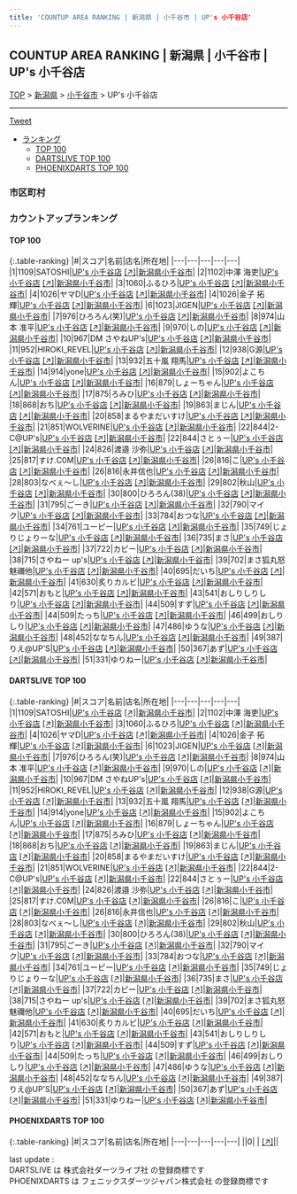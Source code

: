 ```yaml
---
title: 'COUNTUP AREA RANKING | 新潟県 | 小千谷市 | UP's 小千谷店'
---
```

## COUNTUP AREA RANKING | 新潟県 | 小千谷市 | UP's 小千谷店

[TOP](/darts/rank/) > [新潟県](/darts/rank/新潟県/) > [小千谷市](/darts/rank/新潟県/小千谷市/) > UP's 小千谷店

___

<a href="https://twitter.com/share?ref_src=twsrc%5Etfw" data-text="COUNTUP AREA RANKING | 新潟県小千谷市UP's 小千谷店" class="twitter-share-button" data-hashtags="DARTSLIVE,PHOENIXDARTS,darts,ダーツ" data-show-count="false">Tweet</a>

* [ランキング](#カウントアップランキング)
    * [TOP 100](#top-100)
    * [DARTSLIVE TOP 100](#dartslive-top-100)
    * [PHOENIXDARTS TOP 100](#phoenixdarts-top-100)

### 市区町村

<ul>

</ul>

### カウントアップランキング

#### TOP 100



{:.table-ranking}
|#|スコア|名前|店名|所在地|
|---|---|---|---|---|
|1|1109|<span class="rank-name-dl">SATOSHI</span>|<a href="/darts/rank/shops/2c6f1df2baa1297e0d9b047a20a7ba1e.html">UP's 小千谷店</a> <a href="https://search.dartslive.com/jp/shop/2c6f1df2baa1297e0d9b047a20a7ba1e">[↗]</a>|<a href="/darts/rank/新潟県/小千谷市">新潟県小千谷市</a>|
|2|1102|<span class="rank-name-dl">中澤 海吏</span>|<a href="/darts/rank/shops/2c6f1df2baa1297e0d9b047a20a7ba1e.html">UP's 小千谷店</a> <a href="https://search.dartslive.com/jp/shop/2c6f1df2baa1297e0d9b047a20a7ba1e">[↗]</a>|<a href="/darts/rank/新潟県/小千谷市">新潟県小千谷市</a>|
|3|1060|<span class="rank-name-dl">ふるひろ</span>|<a href="/darts/rank/shops/2c6f1df2baa1297e0d9b047a20a7ba1e.html">UP's 小千谷店</a> <a href="https://search.dartslive.com/jp/shop/2c6f1df2baa1297e0d9b047a20a7ba1e">[↗]</a>|<a href="/darts/rank/新潟県/小千谷市">新潟県小千谷市</a>|
|4|1026|<span class="rank-name-dl">ヤマD</span>|<a href="/darts/rank/shops/2c6f1df2baa1297e0d9b047a20a7ba1e.html">UP's 小千谷店</a> <a href="https://search.dartslive.com/jp/shop/2c6f1df2baa1297e0d9b047a20a7ba1e">[↗]</a>|<a href="/darts/rank/新潟県/小千谷市">新潟県小千谷市</a>|
|4|1026|<span class="rank-name-dl">金子 拓輝</span>|<a href="/darts/rank/shops/2c6f1df2baa1297e0d9b047a20a7ba1e.html">UP's 小千谷店</a> <a href="https://search.dartslive.com/jp/shop/2c6f1df2baa1297e0d9b047a20a7ba1e">[↗]</a>|<a href="/darts/rank/新潟県/小千谷市">新潟県小千谷市</a>|
|6|1023|<span class="rank-name-dl">JIGEN</span>|<a href="/darts/rank/shops/2c6f1df2baa1297e0d9b047a20a7ba1e.html">UP's 小千谷店</a> <a href="https://search.dartslive.com/jp/shop/2c6f1df2baa1297e0d9b047a20a7ba1e">[↗]</a>|<a href="/darts/rank/新潟県/小千谷市">新潟県小千谷市</a>|
|7|976|<span class="rank-name-dl">ひろろん(笑)</span>|<a href="/darts/rank/shops/2c6f1df2baa1297e0d9b047a20a7ba1e.html">UP's 小千谷店</a> <a href="https://search.dartslive.com/jp/shop/2c6f1df2baa1297e0d9b047a20a7ba1e">[↗]</a>|<a href="/darts/rank/新潟県/小千谷市">新潟県小千谷市</a>|
|8|974|<span class="rank-name-dl">山本 准平</span>|<a href="/darts/rank/shops/2c6f1df2baa1297e0d9b047a20a7ba1e.html">UP's 小千谷店</a> <a href="https://search.dartslive.com/jp/shop/2c6f1df2baa1297e0d9b047a20a7ba1e">[↗]</a>|<a href="/darts/rank/新潟県/小千谷市">新潟県小千谷市</a>|
|9|970|<span class="rank-name-dl">しの</span>|<a href="/darts/rank/shops/2c6f1df2baa1297e0d9b047a20a7ba1e.html">UP's 小千谷店</a> <a href="https://search.dartslive.com/jp/shop/2c6f1df2baa1297e0d9b047a20a7ba1e">[↗]</a>|<a href="/darts/rank/新潟県/小千谷市">新潟県小千谷市</a>|
|10|967|<span class="rank-name-dl">DM さやねUP&#x27;s</span>|<a href="/darts/rank/shops/2c6f1df2baa1297e0d9b047a20a7ba1e.html">UP's 小千谷店</a> <a href="https://search.dartslive.com/jp/shop/2c6f1df2baa1297e0d9b047a20a7ba1e">[↗]</a>|<a href="/darts/rank/新潟県/小千谷市">新潟県小千谷市</a>|
|11|952|<span class="rank-name-dl">HIROKI_REVEL</span>|<a href="/darts/rank/shops/2c6f1df2baa1297e0d9b047a20a7ba1e.html">UP's 小千谷店</a> <a href="https://search.dartslive.com/jp/shop/2c6f1df2baa1297e0d9b047a20a7ba1e">[↗]</a>|<a href="/darts/rank/新潟県/小千谷市">新潟県小千谷市</a>|
|12|938|<span class="rank-name-dl">G源</span>|<a href="/darts/rank/shops/2c6f1df2baa1297e0d9b047a20a7ba1e.html">UP's 小千谷店</a> <a href="https://search.dartslive.com/jp/shop/2c6f1df2baa1297e0d9b047a20a7ba1e">[↗]</a>|<a href="/darts/rank/新潟県/小千谷市">新潟県小千谷市</a>|
|13|932|<span class="rank-name-dl">五十嵐 翔馬</span>|<a href="/darts/rank/shops/2c6f1df2baa1297e0d9b047a20a7ba1e.html">UP's 小千谷店</a> <a href="https://search.dartslive.com/jp/shop/2c6f1df2baa1297e0d9b047a20a7ba1e">[↗]</a>|<a href="/darts/rank/新潟県/小千谷市">新潟県小千谷市</a>|
|14|914|<span class="rank-name-dl">yone</span>|<a href="/darts/rank/shops/2c6f1df2baa1297e0d9b047a20a7ba1e.html">UP's 小千谷店</a> <a href="https://search.dartslive.com/jp/shop/2c6f1df2baa1297e0d9b047a20a7ba1e">[↗]</a>|<a href="/darts/rank/新潟県/小千谷市">新潟県小千谷市</a>|
|15|902|<span class="rank-name-dl">よこちん</span>|<a href="/darts/rank/shops/2c6f1df2baa1297e0d9b047a20a7ba1e.html">UP's 小千谷店</a> <a href="https://search.dartslive.com/jp/shop/2c6f1df2baa1297e0d9b047a20a7ba1e">[↗]</a>|<a href="/darts/rank/新潟県/小千谷市">新潟県小千谷市</a>|
|16|879|<span class="rank-name-dl">しょーちゃん</span>|<a href="/darts/rank/shops/2c6f1df2baa1297e0d9b047a20a7ba1e.html">UP's 小千谷店</a> <a href="https://search.dartslive.com/jp/shop/2c6f1df2baa1297e0d9b047a20a7ba1e">[↗]</a>|<a href="/darts/rank/新潟県/小千谷市">新潟県小千谷市</a>|
|17|875|<span class="rank-name-dl">ろみひ</span>|<a href="/darts/rank/shops/2c6f1df2baa1297e0d9b047a20a7ba1e.html">UP's 小千谷店</a> <a href="https://search.dartslive.com/jp/shop/2c6f1df2baa1297e0d9b047a20a7ba1e">[↗]</a>|<a href="/darts/rank/新潟県/小千谷市">新潟県小千谷市</a>|
|18|868|<span class="rank-name-dl">おち</span>|<a href="/darts/rank/shops/2c6f1df2baa1297e0d9b047a20a7ba1e.html">UP's 小千谷店</a> <a href="https://search.dartslive.com/jp/shop/2c6f1df2baa1297e0d9b047a20a7ba1e">[↗]</a>|<a href="/darts/rank/新潟県/小千谷市">新潟県小千谷市</a>|
|19|863|<span class="rank-name-dl">まじん</span>|<a href="/darts/rank/shops/2c6f1df2baa1297e0d9b047a20a7ba1e.html">UP's 小千谷店</a> <a href="https://search.dartslive.com/jp/shop/2c6f1df2baa1297e0d9b047a20a7ba1e">[↗]</a>|<a href="/darts/rank/新潟県/小千谷市">新潟県小千谷市</a>|
|20|858|<span class="rank-name-dl">まるやまだいすけ</span>|<a href="/darts/rank/shops/2c6f1df2baa1297e0d9b047a20a7ba1e.html">UP's 小千谷店</a> <a href="https://search.dartslive.com/jp/shop/2c6f1df2baa1297e0d9b047a20a7ba1e">[↗]</a>|<a href="/darts/rank/新潟県/小千谷市">新潟県小千谷市</a>|
|21|851|<span class="rank-name-dl">WOLVERINE</span>|<a href="/darts/rank/shops/2c6f1df2baa1297e0d9b047a20a7ba1e.html">UP's 小千谷店</a> <a href="https://search.dartslive.com/jp/shop/2c6f1df2baa1297e0d9b047a20a7ba1e">[↗]</a>|<a href="/darts/rank/新潟県/小千谷市">新潟県小千谷市</a>|
|22|844|<span class="rank-name-dl">2-C@UP&#x27;s</span>|<a href="/darts/rank/shops/2c6f1df2baa1297e0d9b047a20a7ba1e.html">UP's 小千谷店</a> <a href="https://search.dartslive.com/jp/shop/2c6f1df2baa1297e0d9b047a20a7ba1e">[↗]</a>|<a href="/darts/rank/新潟県/小千谷市">新潟県小千谷市</a>|
|22|844|<span class="rank-name-dl">さとぅー</span>|<a href="/darts/rank/shops/2c6f1df2baa1297e0d9b047a20a7ba1e.html">UP's 小千谷店</a> <a href="https://search.dartslive.com/jp/shop/2c6f1df2baa1297e0d9b047a20a7ba1e">[↗]</a>|<a href="/darts/rank/新潟県/小千谷市">新潟県小千谷市</a>|
|24|826|<span class="rank-name-dl">渡邉 沙弥</span>|<a href="/darts/rank/shops/2c6f1df2baa1297e0d9b047a20a7ba1e.html">UP's 小千谷店</a> <a href="https://search.dartslive.com/jp/shop/2c6f1df2baa1297e0d9b047a20a7ba1e">[↗]</a>|<a href="/darts/rank/新潟県/小千谷市">新潟県小千谷市</a>|
|25|817|<span class="rank-name-dl">すけ.C0M</span>|<a href="/darts/rank/shops/2c6f1df2baa1297e0d9b047a20a7ba1e.html">UP's 小千谷店</a> <a href="https://search.dartslive.com/jp/shop/2c6f1df2baa1297e0d9b047a20a7ba1e">[↗]</a>|<a href="/darts/rank/新潟県/小千谷市">新潟県小千谷市</a>|
|26|816|<span class="rank-name-dl">こ</span>|<a href="/darts/rank/shops/2c6f1df2baa1297e0d9b047a20a7ba1e.html">UP's 小千谷店</a> <a href="https://search.dartslive.com/jp/shop/2c6f1df2baa1297e0d9b047a20a7ba1e">[↗]</a>|<a href="/darts/rank/新潟県/小千谷市">新潟県小千谷市</a>|
|26|816|<span class="rank-name-dl">永井信也</span>|<a href="/darts/rank/shops/2c6f1df2baa1297e0d9b047a20a7ba1e.html">UP's 小千谷店</a> <a href="https://search.dartslive.com/jp/shop/2c6f1df2baa1297e0d9b047a20a7ba1e">[↗]</a>|<a href="/darts/rank/新潟県/小千谷市">新潟県小千谷市</a>|
|28|803|<span class="rank-name-dl">なべぇ〜し</span>|<a href="/darts/rank/shops/2c6f1df2baa1297e0d9b047a20a7ba1e.html">UP's 小千谷店</a> <a href="https://search.dartslive.com/jp/shop/2c6f1df2baa1297e0d9b047a20a7ba1e">[↗]</a>|<a href="/darts/rank/新潟県/小千谷市">新潟県小千谷市</a>|
|29|802|<span class="rank-name-dl">秋山</span>|<a href="/darts/rank/shops/2c6f1df2baa1297e0d9b047a20a7ba1e.html">UP's 小千谷店</a> <a href="https://search.dartslive.com/jp/shop/2c6f1df2baa1297e0d9b047a20a7ba1e">[↗]</a>|<a href="/darts/rank/新潟県/小千谷市">新潟県小千谷市</a>|
|30|800|<span class="rank-name-dl">ひろろん(38)</span>|<a href="/darts/rank/shops/2c6f1df2baa1297e0d9b047a20a7ba1e.html">UP's 小千谷店</a> <a href="https://search.dartslive.com/jp/shop/2c6f1df2baa1297e0d9b047a20a7ba1e">[↗]</a>|<a href="/darts/rank/新潟県/小千谷市">新潟県小千谷市</a>|
|31|795|<span class="rank-name-dl">ごーき</span>|<a href="/darts/rank/shops/2c6f1df2baa1297e0d9b047a20a7ba1e.html">UP's 小千谷店</a> <a href="https://search.dartslive.com/jp/shop/2c6f1df2baa1297e0d9b047a20a7ba1e">[↗]</a>|<a href="/darts/rank/新潟県/小千谷市">新潟県小千谷市</a>|
|32|790|<span class="rank-name-dl">マイク</span>|<a href="/darts/rank/shops/2c6f1df2baa1297e0d9b047a20a7ba1e.html">UP's 小千谷店</a> <a href="https://search.dartslive.com/jp/shop/2c6f1df2baa1297e0d9b047a20a7ba1e">[↗]</a>|<a href="/darts/rank/新潟県/小千谷市">新潟県小千谷市</a>|
|33|784|<span class="rank-name-dl">おつな</span>|<a href="/darts/rank/shops/2c6f1df2baa1297e0d9b047a20a7ba1e.html">UP's 小千谷店</a> <a href="https://search.dartslive.com/jp/shop/2c6f1df2baa1297e0d9b047a20a7ba1e">[↗]</a>|<a href="/darts/rank/新潟県/小千谷市">新潟県小千谷市</a>|
|34|761|<span class="rank-name-dl">ユーピー</span>|<a href="/darts/rank/shops/2c6f1df2baa1297e0d9b047a20a7ba1e.html">UP's 小千谷店</a> <a href="https://search.dartslive.com/jp/shop/2c6f1df2baa1297e0d9b047a20a7ba1e">[↗]</a>|<a href="/darts/rank/新潟県/小千谷市">新潟県小千谷市</a>|
|35|749|<span class="rank-name-dl">じょりじょりーな</span>|<a href="/darts/rank/shops/2c6f1df2baa1297e0d9b047a20a7ba1e.html">UP's 小千谷店</a> <a href="https://search.dartslive.com/jp/shop/2c6f1df2baa1297e0d9b047a20a7ba1e">[↗]</a>|<a href="/darts/rank/新潟県/小千谷市">新潟県小千谷市</a>|
|36|735|<span class="rank-name-dl">まさ</span>|<a href="/darts/rank/shops/2c6f1df2baa1297e0d9b047a20a7ba1e.html">UP's 小千谷店</a> <a href="https://search.dartslive.com/jp/shop/2c6f1df2baa1297e0d9b047a20a7ba1e">[↗]</a>|<a href="/darts/rank/新潟県/小千谷市">新潟県小千谷市</a>|
|37|722|<span class="rank-name-dl">カピー</span>|<a href="/darts/rank/shops/2c6f1df2baa1297e0d9b047a20a7ba1e.html">UP's 小千谷店</a> <a href="https://search.dartslive.com/jp/shop/2c6f1df2baa1297e0d9b047a20a7ba1e">[↗]</a>|<a href="/darts/rank/新潟県/小千谷市">新潟県小千谷市</a>|
|38|715|<span class="rank-name-dl">さやねー up&#x27;s</span>|<a href="/darts/rank/shops/2c6f1df2baa1297e0d9b047a20a7ba1e.html">UP's 小千谷店</a> <a href="https://search.dartslive.com/jp/shop/2c6f1df2baa1297e0d9b047a20a7ba1e">[↗]</a>|<a href="/darts/rank/新潟県/小千谷市">新潟県小千谷市</a>|
|39|702|<span class="rank-name-dl">まさ狐丸怒魅禰他</span>|<a href="/darts/rank/shops/2c6f1df2baa1297e0d9b047a20a7ba1e.html">UP's 小千谷店</a> <a href="https://search.dartslive.com/jp/shop/2c6f1df2baa1297e0d9b047a20a7ba1e">[↗]</a>|<a href="/darts/rank/新潟県/小千谷市">新潟県小千谷市</a>|
|40|695|<span class="rank-name-dl">だいち</span>|<a href="/darts/rank/shops/2c6f1df2baa1297e0d9b047a20a7ba1e.html">UP's 小千谷店</a> <a href="https://search.dartslive.com/jp/shop/2c6f1df2baa1297e0d9b047a20a7ba1e">[↗]</a>|<a href="/darts/rank/新潟県/小千谷市">新潟県小千谷市</a>|
|41|630|<span class="rank-name-dl">炙りカルビ</span>|<a href="/darts/rank/shops/2c6f1df2baa1297e0d9b047a20a7ba1e.html">UP's 小千谷店</a> <a href="https://search.dartslive.com/jp/shop/2c6f1df2baa1297e0d9b047a20a7ba1e">[↗]</a>|<a href="/darts/rank/新潟県/小千谷市">新潟県小千谷市</a>|
|42|571|<span class="rank-name-dl">おもと</span>|<a href="/darts/rank/shops/2c6f1df2baa1297e0d9b047a20a7ba1e.html">UP's 小千谷店</a> <a href="https://search.dartslive.com/jp/shop/2c6f1df2baa1297e0d9b047a20a7ba1e">[↗]</a>|<a href="/darts/rank/新潟県/小千谷市">新潟県小千谷市</a>|
|43|541|<span class="rank-name-dl">おしりしりしり</span>|<a href="/darts/rank/shops/2c6f1df2baa1297e0d9b047a20a7ba1e.html">UP's 小千谷店</a> <a href="https://search.dartslive.com/jp/shop/2c6f1df2baa1297e0d9b047a20a7ba1e">[↗]</a>|<a href="/darts/rank/新潟県/小千谷市">新潟県小千谷市</a>|
|44|509|<span class="rank-name-dl">すず</span>|<a href="/darts/rank/shops/2c6f1df2baa1297e0d9b047a20a7ba1e.html">UP's 小千谷店</a> <a href="https://search.dartslive.com/jp/shop/2c6f1df2baa1297e0d9b047a20a7ba1e">[↗]</a>|<a href="/darts/rank/新潟県/小千谷市">新潟県小千谷市</a>|
|44|509|<span class="rank-name-dl">たっち</span>|<a href="/darts/rank/shops/2c6f1df2baa1297e0d9b047a20a7ba1e.html">UP's 小千谷店</a> <a href="https://search.dartslive.com/jp/shop/2c6f1df2baa1297e0d9b047a20a7ba1e">[↗]</a>|<a href="/darts/rank/新潟県/小千谷市">新潟県小千谷市</a>|
|46|499|<span class="rank-name-dl">おしりしり</span>|<a href="/darts/rank/shops/2c6f1df2baa1297e0d9b047a20a7ba1e.html">UP's 小千谷店</a> <a href="https://search.dartslive.com/jp/shop/2c6f1df2baa1297e0d9b047a20a7ba1e">[↗]</a>|<a href="/darts/rank/新潟県/小千谷市">新潟県小千谷市</a>|
|47|486|<span class="rank-name-dl">ゆうな</span>|<a href="/darts/rank/shops/2c6f1df2baa1297e0d9b047a20a7ba1e.html">UP's 小千谷店</a> <a href="https://search.dartslive.com/jp/shop/2c6f1df2baa1297e0d9b047a20a7ba1e">[↗]</a>|<a href="/darts/rank/新潟県/小千谷市">新潟県小千谷市</a>|
|48|452|<span class="rank-name-dl">ななちん</span>|<a href="/darts/rank/shops/2c6f1df2baa1297e0d9b047a20a7ba1e.html">UP's 小千谷店</a> <a href="https://search.dartslive.com/jp/shop/2c6f1df2baa1297e0d9b047a20a7ba1e">[↗]</a>|<a href="/darts/rank/新潟県/小千谷市">新潟県小千谷市</a>|
|49|387|<span class="rank-name-dl">りえ@UP&#x27;S</span>|<a href="/darts/rank/shops/2c6f1df2baa1297e0d9b047a20a7ba1e.html">UP's 小千谷店</a> <a href="https://search.dartslive.com/jp/shop/2c6f1df2baa1297e0d9b047a20a7ba1e">[↗]</a>|<a href="/darts/rank/新潟県/小千谷市">新潟県小千谷市</a>|
|50|367|<span class="rank-name-dl">あず</span>|<a href="/darts/rank/shops/2c6f1df2baa1297e0d9b047a20a7ba1e.html">UP's 小千谷店</a> <a href="https://search.dartslive.com/jp/shop/2c6f1df2baa1297e0d9b047a20a7ba1e">[↗]</a>|<a href="/darts/rank/新潟県/小千谷市">新潟県小千谷市</a>|
|51|331|<span class="rank-name-dl">ゆりねー</span>|<a href="/darts/rank/shops/2c6f1df2baa1297e0d9b047a20a7ba1e.html">UP's 小千谷店</a> <a href="https://search.dartslive.com/jp/shop/2c6f1df2baa1297e0d9b047a20a7ba1e">[↗]</a>|<a href="/darts/rank/新潟県/小千谷市">新潟県小千谷市</a>|


#### DARTSLIVE TOP 100



{:.table-ranking}
|#|スコア|名前|店名|所在地|
|---|---|---|---|---|
|1|1109|<span class="rank-name-dl">SATOSHI</span>|<a href="/darts/rank/shops/2c6f1df2baa1297e0d9b047a20a7ba1e.html">UP's 小千谷店</a> <a href="https://search.dartslive.com/jp/shop/2c6f1df2baa1297e0d9b047a20a7ba1e">[↗]</a>|<a href="/darts/rank/新潟県/小千谷市">新潟県小千谷市</a>|
|2|1102|<span class="rank-name-dl">中澤 海吏</span>|<a href="/darts/rank/shops/2c6f1df2baa1297e0d9b047a20a7ba1e.html">UP's 小千谷店</a> <a href="https://search.dartslive.com/jp/shop/2c6f1df2baa1297e0d9b047a20a7ba1e">[↗]</a>|<a href="/darts/rank/新潟県/小千谷市">新潟県小千谷市</a>|
|3|1060|<span class="rank-name-dl">ふるひろ</span>|<a href="/darts/rank/shops/2c6f1df2baa1297e0d9b047a20a7ba1e.html">UP's 小千谷店</a> <a href="https://search.dartslive.com/jp/shop/2c6f1df2baa1297e0d9b047a20a7ba1e">[↗]</a>|<a href="/darts/rank/新潟県/小千谷市">新潟県小千谷市</a>|
|4|1026|<span class="rank-name-dl">ヤマD</span>|<a href="/darts/rank/shops/2c6f1df2baa1297e0d9b047a20a7ba1e.html">UP's 小千谷店</a> <a href="https://search.dartslive.com/jp/shop/2c6f1df2baa1297e0d9b047a20a7ba1e">[↗]</a>|<a href="/darts/rank/新潟県/小千谷市">新潟県小千谷市</a>|
|4|1026|<span class="rank-name-dl">金子 拓輝</span>|<a href="/darts/rank/shops/2c6f1df2baa1297e0d9b047a20a7ba1e.html">UP's 小千谷店</a> <a href="https://search.dartslive.com/jp/shop/2c6f1df2baa1297e0d9b047a20a7ba1e">[↗]</a>|<a href="/darts/rank/新潟県/小千谷市">新潟県小千谷市</a>|
|6|1023|<span class="rank-name-dl">JIGEN</span>|<a href="/darts/rank/shops/2c6f1df2baa1297e0d9b047a20a7ba1e.html">UP's 小千谷店</a> <a href="https://search.dartslive.com/jp/shop/2c6f1df2baa1297e0d9b047a20a7ba1e">[↗]</a>|<a href="/darts/rank/新潟県/小千谷市">新潟県小千谷市</a>|
|7|976|<span class="rank-name-dl">ひろろん(笑)</span>|<a href="/darts/rank/shops/2c6f1df2baa1297e0d9b047a20a7ba1e.html">UP's 小千谷店</a> <a href="https://search.dartslive.com/jp/shop/2c6f1df2baa1297e0d9b047a20a7ba1e">[↗]</a>|<a href="/darts/rank/新潟県/小千谷市">新潟県小千谷市</a>|
|8|974|<span class="rank-name-dl">山本 准平</span>|<a href="/darts/rank/shops/2c6f1df2baa1297e0d9b047a20a7ba1e.html">UP's 小千谷店</a> <a href="https://search.dartslive.com/jp/shop/2c6f1df2baa1297e0d9b047a20a7ba1e">[↗]</a>|<a href="/darts/rank/新潟県/小千谷市">新潟県小千谷市</a>|
|9|970|<span class="rank-name-dl">しの</span>|<a href="/darts/rank/shops/2c6f1df2baa1297e0d9b047a20a7ba1e.html">UP's 小千谷店</a> <a href="https://search.dartslive.com/jp/shop/2c6f1df2baa1297e0d9b047a20a7ba1e">[↗]</a>|<a href="/darts/rank/新潟県/小千谷市">新潟県小千谷市</a>|
|10|967|<span class="rank-name-dl">DM さやねUP&#x27;s</span>|<a href="/darts/rank/shops/2c6f1df2baa1297e0d9b047a20a7ba1e.html">UP's 小千谷店</a> <a href="https://search.dartslive.com/jp/shop/2c6f1df2baa1297e0d9b047a20a7ba1e">[↗]</a>|<a href="/darts/rank/新潟県/小千谷市">新潟県小千谷市</a>|
|11|952|<span class="rank-name-dl">HIROKI_REVEL</span>|<a href="/darts/rank/shops/2c6f1df2baa1297e0d9b047a20a7ba1e.html">UP's 小千谷店</a> <a href="https://search.dartslive.com/jp/shop/2c6f1df2baa1297e0d9b047a20a7ba1e">[↗]</a>|<a href="/darts/rank/新潟県/小千谷市">新潟県小千谷市</a>|
|12|938|<span class="rank-name-dl">G源</span>|<a href="/darts/rank/shops/2c6f1df2baa1297e0d9b047a20a7ba1e.html">UP's 小千谷店</a> <a href="https://search.dartslive.com/jp/shop/2c6f1df2baa1297e0d9b047a20a7ba1e">[↗]</a>|<a href="/darts/rank/新潟県/小千谷市">新潟県小千谷市</a>|
|13|932|<span class="rank-name-dl">五十嵐 翔馬</span>|<a href="/darts/rank/shops/2c6f1df2baa1297e0d9b047a20a7ba1e.html">UP's 小千谷店</a> <a href="https://search.dartslive.com/jp/shop/2c6f1df2baa1297e0d9b047a20a7ba1e">[↗]</a>|<a href="/darts/rank/新潟県/小千谷市">新潟県小千谷市</a>|
|14|914|<span class="rank-name-dl">yone</span>|<a href="/darts/rank/shops/2c6f1df2baa1297e0d9b047a20a7ba1e.html">UP's 小千谷店</a> <a href="https://search.dartslive.com/jp/shop/2c6f1df2baa1297e0d9b047a20a7ba1e">[↗]</a>|<a href="/darts/rank/新潟県/小千谷市">新潟県小千谷市</a>|
|15|902|<span class="rank-name-dl">よこちん</span>|<a href="/darts/rank/shops/2c6f1df2baa1297e0d9b047a20a7ba1e.html">UP's 小千谷店</a> <a href="https://search.dartslive.com/jp/shop/2c6f1df2baa1297e0d9b047a20a7ba1e">[↗]</a>|<a href="/darts/rank/新潟県/小千谷市">新潟県小千谷市</a>|
|16|879|<span class="rank-name-dl">しょーちゃん</span>|<a href="/darts/rank/shops/2c6f1df2baa1297e0d9b047a20a7ba1e.html">UP's 小千谷店</a> <a href="https://search.dartslive.com/jp/shop/2c6f1df2baa1297e0d9b047a20a7ba1e">[↗]</a>|<a href="/darts/rank/新潟県/小千谷市">新潟県小千谷市</a>|
|17|875|<span class="rank-name-dl">ろみひ</span>|<a href="/darts/rank/shops/2c6f1df2baa1297e0d9b047a20a7ba1e.html">UP's 小千谷店</a> <a href="https://search.dartslive.com/jp/shop/2c6f1df2baa1297e0d9b047a20a7ba1e">[↗]</a>|<a href="/darts/rank/新潟県/小千谷市">新潟県小千谷市</a>|
|18|868|<span class="rank-name-dl">おち</span>|<a href="/darts/rank/shops/2c6f1df2baa1297e0d9b047a20a7ba1e.html">UP's 小千谷店</a> <a href="https://search.dartslive.com/jp/shop/2c6f1df2baa1297e0d9b047a20a7ba1e">[↗]</a>|<a href="/darts/rank/新潟県/小千谷市">新潟県小千谷市</a>|
|19|863|<span class="rank-name-dl">まじん</span>|<a href="/darts/rank/shops/2c6f1df2baa1297e0d9b047a20a7ba1e.html">UP's 小千谷店</a> <a href="https://search.dartslive.com/jp/shop/2c6f1df2baa1297e0d9b047a20a7ba1e">[↗]</a>|<a href="/darts/rank/新潟県/小千谷市">新潟県小千谷市</a>|
|20|858|<span class="rank-name-dl">まるやまだいすけ</span>|<a href="/darts/rank/shops/2c6f1df2baa1297e0d9b047a20a7ba1e.html">UP's 小千谷店</a> <a href="https://search.dartslive.com/jp/shop/2c6f1df2baa1297e0d9b047a20a7ba1e">[↗]</a>|<a href="/darts/rank/新潟県/小千谷市">新潟県小千谷市</a>|
|21|851|<span class="rank-name-dl">WOLVERINE</span>|<a href="/darts/rank/shops/2c6f1df2baa1297e0d9b047a20a7ba1e.html">UP's 小千谷店</a> <a href="https://search.dartslive.com/jp/shop/2c6f1df2baa1297e0d9b047a20a7ba1e">[↗]</a>|<a href="/darts/rank/新潟県/小千谷市">新潟県小千谷市</a>|
|22|844|<span class="rank-name-dl">2-C@UP&#x27;s</span>|<a href="/darts/rank/shops/2c6f1df2baa1297e0d9b047a20a7ba1e.html">UP's 小千谷店</a> <a href="https://search.dartslive.com/jp/shop/2c6f1df2baa1297e0d9b047a20a7ba1e">[↗]</a>|<a href="/darts/rank/新潟県/小千谷市">新潟県小千谷市</a>|
|22|844|<span class="rank-name-dl">さとぅー</span>|<a href="/darts/rank/shops/2c6f1df2baa1297e0d9b047a20a7ba1e.html">UP's 小千谷店</a> <a href="https://search.dartslive.com/jp/shop/2c6f1df2baa1297e0d9b047a20a7ba1e">[↗]</a>|<a href="/darts/rank/新潟県/小千谷市">新潟県小千谷市</a>|
|24|826|<span class="rank-name-dl">渡邉 沙弥</span>|<a href="/darts/rank/shops/2c6f1df2baa1297e0d9b047a20a7ba1e.html">UP's 小千谷店</a> <a href="https://search.dartslive.com/jp/shop/2c6f1df2baa1297e0d9b047a20a7ba1e">[↗]</a>|<a href="/darts/rank/新潟県/小千谷市">新潟県小千谷市</a>|
|25|817|<span class="rank-name-dl">すけ.C0M</span>|<a href="/darts/rank/shops/2c6f1df2baa1297e0d9b047a20a7ba1e.html">UP's 小千谷店</a> <a href="https://search.dartslive.com/jp/shop/2c6f1df2baa1297e0d9b047a20a7ba1e">[↗]</a>|<a href="/darts/rank/新潟県/小千谷市">新潟県小千谷市</a>|
|26|816|<span class="rank-name-dl">こ</span>|<a href="/darts/rank/shops/2c6f1df2baa1297e0d9b047a20a7ba1e.html">UP's 小千谷店</a> <a href="https://search.dartslive.com/jp/shop/2c6f1df2baa1297e0d9b047a20a7ba1e">[↗]</a>|<a href="/darts/rank/新潟県/小千谷市">新潟県小千谷市</a>|
|26|816|<span class="rank-name-dl">永井信也</span>|<a href="/darts/rank/shops/2c6f1df2baa1297e0d9b047a20a7ba1e.html">UP's 小千谷店</a> <a href="https://search.dartslive.com/jp/shop/2c6f1df2baa1297e0d9b047a20a7ba1e">[↗]</a>|<a href="/darts/rank/新潟県/小千谷市">新潟県小千谷市</a>|
|28|803|<span class="rank-name-dl">なべぇ〜し</span>|<a href="/darts/rank/shops/2c6f1df2baa1297e0d9b047a20a7ba1e.html">UP's 小千谷店</a> <a href="https://search.dartslive.com/jp/shop/2c6f1df2baa1297e0d9b047a20a7ba1e">[↗]</a>|<a href="/darts/rank/新潟県/小千谷市">新潟県小千谷市</a>|
|29|802|<span class="rank-name-dl">秋山</span>|<a href="/darts/rank/shops/2c6f1df2baa1297e0d9b047a20a7ba1e.html">UP's 小千谷店</a> <a href="https://search.dartslive.com/jp/shop/2c6f1df2baa1297e0d9b047a20a7ba1e">[↗]</a>|<a href="/darts/rank/新潟県/小千谷市">新潟県小千谷市</a>|
|30|800|<span class="rank-name-dl">ひろろん(38)</span>|<a href="/darts/rank/shops/2c6f1df2baa1297e0d9b047a20a7ba1e.html">UP's 小千谷店</a> <a href="https://search.dartslive.com/jp/shop/2c6f1df2baa1297e0d9b047a20a7ba1e">[↗]</a>|<a href="/darts/rank/新潟県/小千谷市">新潟県小千谷市</a>|
|31|795|<span class="rank-name-dl">ごーき</span>|<a href="/darts/rank/shops/2c6f1df2baa1297e0d9b047a20a7ba1e.html">UP's 小千谷店</a> <a href="https://search.dartslive.com/jp/shop/2c6f1df2baa1297e0d9b047a20a7ba1e">[↗]</a>|<a href="/darts/rank/新潟県/小千谷市">新潟県小千谷市</a>|
|32|790|<span class="rank-name-dl">マイク</span>|<a href="/darts/rank/shops/2c6f1df2baa1297e0d9b047a20a7ba1e.html">UP's 小千谷店</a> <a href="https://search.dartslive.com/jp/shop/2c6f1df2baa1297e0d9b047a20a7ba1e">[↗]</a>|<a href="/darts/rank/新潟県/小千谷市">新潟県小千谷市</a>|
|33|784|<span class="rank-name-dl">おつな</span>|<a href="/darts/rank/shops/2c6f1df2baa1297e0d9b047a20a7ba1e.html">UP's 小千谷店</a> <a href="https://search.dartslive.com/jp/shop/2c6f1df2baa1297e0d9b047a20a7ba1e">[↗]</a>|<a href="/darts/rank/新潟県/小千谷市">新潟県小千谷市</a>|
|34|761|<span class="rank-name-dl">ユーピー</span>|<a href="/darts/rank/shops/2c6f1df2baa1297e0d9b047a20a7ba1e.html">UP's 小千谷店</a> <a href="https://search.dartslive.com/jp/shop/2c6f1df2baa1297e0d9b047a20a7ba1e">[↗]</a>|<a href="/darts/rank/新潟県/小千谷市">新潟県小千谷市</a>|
|35|749|<span class="rank-name-dl">じょりじょりーな</span>|<a href="/darts/rank/shops/2c6f1df2baa1297e0d9b047a20a7ba1e.html">UP's 小千谷店</a> <a href="https://search.dartslive.com/jp/shop/2c6f1df2baa1297e0d9b047a20a7ba1e">[↗]</a>|<a href="/darts/rank/新潟県/小千谷市">新潟県小千谷市</a>|
|36|735|<span class="rank-name-dl">まさ</span>|<a href="/darts/rank/shops/2c6f1df2baa1297e0d9b047a20a7ba1e.html">UP's 小千谷店</a> <a href="https://search.dartslive.com/jp/shop/2c6f1df2baa1297e0d9b047a20a7ba1e">[↗]</a>|<a href="/darts/rank/新潟県/小千谷市">新潟県小千谷市</a>|
|37|722|<span class="rank-name-dl">カピー</span>|<a href="/darts/rank/shops/2c6f1df2baa1297e0d9b047a20a7ba1e.html">UP's 小千谷店</a> <a href="https://search.dartslive.com/jp/shop/2c6f1df2baa1297e0d9b047a20a7ba1e">[↗]</a>|<a href="/darts/rank/新潟県/小千谷市">新潟県小千谷市</a>|
|38|715|<span class="rank-name-dl">さやねー up&#x27;s</span>|<a href="/darts/rank/shops/2c6f1df2baa1297e0d9b047a20a7ba1e.html">UP's 小千谷店</a> <a href="https://search.dartslive.com/jp/shop/2c6f1df2baa1297e0d9b047a20a7ba1e">[↗]</a>|<a href="/darts/rank/新潟県/小千谷市">新潟県小千谷市</a>|
|39|702|<span class="rank-name-dl">まさ狐丸怒魅禰他</span>|<a href="/darts/rank/shops/2c6f1df2baa1297e0d9b047a20a7ba1e.html">UP's 小千谷店</a> <a href="https://search.dartslive.com/jp/shop/2c6f1df2baa1297e0d9b047a20a7ba1e">[↗]</a>|<a href="/darts/rank/新潟県/小千谷市">新潟県小千谷市</a>|
|40|695|<span class="rank-name-dl">だいち</span>|<a href="/darts/rank/shops/2c6f1df2baa1297e0d9b047a20a7ba1e.html">UP's 小千谷店</a> <a href="https://search.dartslive.com/jp/shop/2c6f1df2baa1297e0d9b047a20a7ba1e">[↗]</a>|<a href="/darts/rank/新潟県/小千谷市">新潟県小千谷市</a>|
|41|630|<span class="rank-name-dl">炙りカルビ</span>|<a href="/darts/rank/shops/2c6f1df2baa1297e0d9b047a20a7ba1e.html">UP's 小千谷店</a> <a href="https://search.dartslive.com/jp/shop/2c6f1df2baa1297e0d9b047a20a7ba1e">[↗]</a>|<a href="/darts/rank/新潟県/小千谷市">新潟県小千谷市</a>|
|42|571|<span class="rank-name-dl">おもと</span>|<a href="/darts/rank/shops/2c6f1df2baa1297e0d9b047a20a7ba1e.html">UP's 小千谷店</a> <a href="https://search.dartslive.com/jp/shop/2c6f1df2baa1297e0d9b047a20a7ba1e">[↗]</a>|<a href="/darts/rank/新潟県/小千谷市">新潟県小千谷市</a>|
|43|541|<span class="rank-name-dl">おしりしりしり</span>|<a href="/darts/rank/shops/2c6f1df2baa1297e0d9b047a20a7ba1e.html">UP's 小千谷店</a> <a href="https://search.dartslive.com/jp/shop/2c6f1df2baa1297e0d9b047a20a7ba1e">[↗]</a>|<a href="/darts/rank/新潟県/小千谷市">新潟県小千谷市</a>|
|44|509|<span class="rank-name-dl">すず</span>|<a href="/darts/rank/shops/2c6f1df2baa1297e0d9b047a20a7ba1e.html">UP's 小千谷店</a> <a href="https://search.dartslive.com/jp/shop/2c6f1df2baa1297e0d9b047a20a7ba1e">[↗]</a>|<a href="/darts/rank/新潟県/小千谷市">新潟県小千谷市</a>|
|44|509|<span class="rank-name-dl">たっち</span>|<a href="/darts/rank/shops/2c6f1df2baa1297e0d9b047a20a7ba1e.html">UP's 小千谷店</a> <a href="https://search.dartslive.com/jp/shop/2c6f1df2baa1297e0d9b047a20a7ba1e">[↗]</a>|<a href="/darts/rank/新潟県/小千谷市">新潟県小千谷市</a>|
|46|499|<span class="rank-name-dl">おしりしり</span>|<a href="/darts/rank/shops/2c6f1df2baa1297e0d9b047a20a7ba1e.html">UP's 小千谷店</a> <a href="https://search.dartslive.com/jp/shop/2c6f1df2baa1297e0d9b047a20a7ba1e">[↗]</a>|<a href="/darts/rank/新潟県/小千谷市">新潟県小千谷市</a>|
|47|486|<span class="rank-name-dl">ゆうな</span>|<a href="/darts/rank/shops/2c6f1df2baa1297e0d9b047a20a7ba1e.html">UP's 小千谷店</a> <a href="https://search.dartslive.com/jp/shop/2c6f1df2baa1297e0d9b047a20a7ba1e">[↗]</a>|<a href="/darts/rank/新潟県/小千谷市">新潟県小千谷市</a>|
|48|452|<span class="rank-name-dl">ななちん</span>|<a href="/darts/rank/shops/2c6f1df2baa1297e0d9b047a20a7ba1e.html">UP's 小千谷店</a> <a href="https://search.dartslive.com/jp/shop/2c6f1df2baa1297e0d9b047a20a7ba1e">[↗]</a>|<a href="/darts/rank/新潟県/小千谷市">新潟県小千谷市</a>|
|49|387|<span class="rank-name-dl">りえ@UP&#x27;S</span>|<a href="/darts/rank/shops/2c6f1df2baa1297e0d9b047a20a7ba1e.html">UP's 小千谷店</a> <a href="https://search.dartslive.com/jp/shop/2c6f1df2baa1297e0d9b047a20a7ba1e">[↗]</a>|<a href="/darts/rank/新潟県/小千谷市">新潟県小千谷市</a>|
|50|367|<span class="rank-name-dl">あず</span>|<a href="/darts/rank/shops/2c6f1df2baa1297e0d9b047a20a7ba1e.html">UP's 小千谷店</a> <a href="https://search.dartslive.com/jp/shop/2c6f1df2baa1297e0d9b047a20a7ba1e">[↗]</a>|<a href="/darts/rank/新潟県/小千谷市">新潟県小千谷市</a>|
|51|331|<span class="rank-name-dl">ゆりねー</span>|<a href="/darts/rank/shops/2c6f1df2baa1297e0d9b047a20a7ba1e.html">UP's 小千谷店</a> <a href="https://search.dartslive.com/jp/shop/2c6f1df2baa1297e0d9b047a20a7ba1e">[↗]</a>|<a href="/darts/rank/新潟県/小千谷市">新潟県小千谷市</a>|


#### PHOENIXDARTS TOP 100



{:.table-ranking}
|#|スコア|名前|店名|所在地|
|---|---|---|---|---|
||0|<span class="rank-name-dl"> </span>|<a href="/darts/rank/shops/.html"></a> <a href="">[↗]</a>|<a href="/darts/rank//"></a>|


<div class="footer border-top border-gray-light mt-5 pt-3 text-right text-gray">
    last update : <span style="font-weight: italic" id="foot_last_modified"></span><br />
    DARTSLIVE は 株式会社ダーツライブ社 の登録商標です<br />
    PHOENIXDARTS は フェニックスダーツジャパン株式会社 の登録商標です<br />
</div>

<script src="https://cdnjs.cloudflare.com/ajax/libs/jquery.tablesorter/2.31.3/js/jquery.tablesorter.min.js" integrity="sha512-qzgd5cYSZcosqpzpn7zF2ZId8f/8CHmFKZ8j7mU4OUXTNRd5g+ZHBPsgKEwoqxCtdQvExE5LprwwPAgoicguNg==" crossorigin="anonymous" referrerpolicy="no-referrer"></script>
<link rel="stylesheet" href="https://cdnjs.cloudflare.com/ajax/libs/jquery.tablesorter/2.31.3/css/theme.default.min.css" integrity="sha512-wghhOJkjQX0Lh3NSWvNKeZ0ZpNn+SPVXX1Qyc9OCaogADktxrBiBdKGDoqVUOyhStvMBmJQ8ZdMHiR3wuEq8+w==" crossorigin="anonymous" referrerpolicy="no-referrer" />
<script>
$(function() {
    $(".table-ranking").tablesorter({sortList:[[0, 0]]});
    $("#foot_last_modified").text(formatDate(new Date(document.lastModified), 'yyyy-MM-dd HH:mm:ss'));
});
</script>

<script async src="https://platform.twitter.com/widgets.js" charset="utf-8"></script>